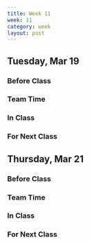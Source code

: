 ```yaml
---
title: Week 11 
week: 11
category: week
layout: post
---
```


## Tuesday, Mar 19

### Before Class

### Team Time

### In Class

### For Next Class


<!-- # # # # # # # # # # # # # # # # # # # # # # # # # # # -->

## Thursday, Mar 21

### Before Class

### Team Time

### In Class

### For Next Class


<!-- # # # # # # # # # # # # # # # # # # # # # # # # # # # -->

